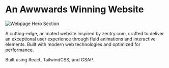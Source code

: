 # An Awwwards Winning Website

![Webpage Hero Section](https://i.imgur.com/jZzNo1fx.png)

A cutting-edge, animated website inspired by zentry.com, crafted to deliver an exceptional user experience through fluid animations and interactive elements. Built with modern web technologies and optimized for performance.

Built using React, TailwindCSS, and GSAP.
